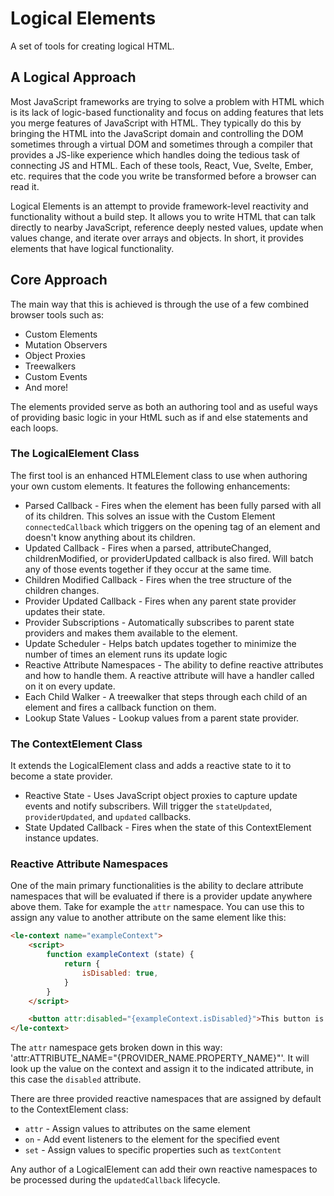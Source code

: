 # Logical Elements

A set of tools for creating logical HTML.

## A Logical Approach

Most JavaScript frameworks are trying to solve a problem with HTML which is its lack of logic-based functionality and focus on adding features that lets you merge features of JavaScript with HTML. They typically do this by bringing the HTML into the JavaScript domain and controlling the DOM sometimes through a virtual DOM and sometimes through a compiler that provides a JS-like experience which handles doing the tedious task of connecting JS and HTML. Each of these tools, React, Vue, Svelte, Ember, etc. requires that the code you write be transformed before a browser can read it.

Logical Elements is an attempt to provide framework-level reactivity and functionality without a build step. It allows you to write HTML that can talk directly to nearby JavaScript, reference deeply nested values, update when values change, and iterate over arrays and objects. In short, it provides elements that have logical functionality.

## Core Approach

The main way that this is achieved is through the use of a few combined browser tools such as:

- Custom Elements
- Mutation Observers
- Object Proxies
- Treewalkers
- Custom Events
- And more!

The elements provided serve as both an authoring tool and as useful ways of providing basic logic in your HtML such as if and else statements and each loops.

### The LogicalElement Class

The first tool is an enhanced HTMLElement class to use when authoring your own custom elements. It features the following enhancements:

- Parsed Callback - Fires when the element has been fully parsed with all of its children. This solves an issue with the Custom Element `connectedCallback` which triggers on the opening tag of an element and doesn't know anything about its children.
- Updated Callback - Fires when a parsed, attributeChanged, childrenModified, or providerUpdated callback is also fired. Will batch any of those events together if they occur at the same time.
- Children Modified Callback - Fires when the tree structure of the children changes.
- Provider Updated Callback - Fires when any parent state provider updates their state.
- Provider Subscriptions - Automatically subscribes to parent state providers and makes them available to the element.
- Update Scheduler - Helps batch updates together to minimize the number of times an element runs its update logic
- Reactive Attribute Namespaces - The ability to define reactive attributes and how to handle them. A reactive attribute will have a handler called on it on every update.
- Each Child Walker - A treewalker that steps through each child of an element and fires a callback function on them.
- Lookup State Values - Lookup values from a parent state provider.

### The ContextElement Class

It extends the LogicalElement class and adds a reactive state to it to become a state provider.

- Reactive State - Uses JavaScript object proxies to capture update events and notify subscribers. Will trigger the `stateUpdated`, `providerUpdated`, and `updated` callbacks.
- State Updated Callback - Fires when the state of this ContextElement instance updates.

### Reactive Attribute Namespaces
One of the main primary functionalities is the ability to declare attribute namespaces that will be evaluated if there is a provider update anywhere above them. Take for example the `attr` namespace. You can use this to assign any value to another attribute on the same element like this:

```html
<le-context name="exampleContext">
    <script>
        function exampleContext (state) {
            return {
                isDisabled: true,
            }
        }
    </script>

    <button attr:disabled="{exampleContext.isDisabled}">This button is disabled</button>
</le-context>
```

The `attr` namespace gets broken down in this way: 'attr:ATTRIBUTE_NAME="{PROVIDER_NAME.PROPERTY_NAME}"'. It will look up the value on the context and assign it to the indicated attribute, in this case the `disabled` attribute.

There are three provided reactive namespaces that are assigned by default to the ContextElement class:

- `attr` - Assign values to attributes on the same element
- `on` - Add event listeners to the element for the specified event
- `set` - Assign values to specific properties such as `textContent`

Any author of a LogicalElement can add their own reactive namespaces to be processed during the `updatedCallback` lifecycle.